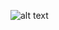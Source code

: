 ![alt text](https://upload.wikimedia.org/wikipedia/commons/thumb/c/cf/Bridge_UML_class_diagram.svg/1920px-Bridge_UML_class_diagram.svg.png)

